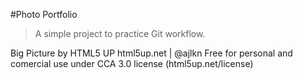 #Photo Portfolio

> A simple project to practice Git workflow.

Big Picture by HTML5 UP
html5up.net | @ajlkn
Free for personal and comercial use under CCA 3.0 license (html5up.net/license)
